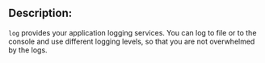 ## Description:

`log` provides your application logging services.
You can log to file or to the console and use different
logging levels, so that you are not overwhelmed by the logs.
